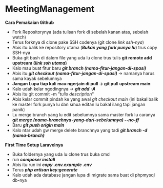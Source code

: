 # MeetingManagement

**Cara Pemakaian Github**
- Fork Repositorynya (ada tulisan fork di sebelah kanan atas, sebelah watch)
- Terus forknya di clone pake SSH codenya (git clone *link ssh-nya*)
- Abis itu balik ke repository utama (***Bukan yang fork punya lu***) trus copy SSH-nya
- Buka git bash di dalem file yang uda lu clone trus tulis **git remote add upstream (*link ssh utama*)**
- Kalo mau buat fitur baru ***git branch (nama-fitur-jangan-di-spasi)***
- Abis itu ***git checkout (nama-fitur-jangan-di-spasi)*** -> namanya harus sama kayak sebelumnya
- **Jangan Lupa tiap kali mau ngerjain di pull -> git pull upstream main**
- Kalo udah kelar ngodingnya -> ***git add -A***
- Abis itu git commit -m "*tulis description*"
- Abis kelar commit pindah ke yang awal *git checkout main* (ini bakal balik ke master fork punya lu dan smua editan lu bakal ilang tapi jangan panik)
- Lu merge branch yang lu edit sebelumnya sama master fork lu caranya ***git merge (nama-branchnya-yang-dari-sebelumnya) --no-ff***
- Baru ***git push origin main***
- Kalo ntar udah gw merge delete branchnya yang tadi ***git branch -d (nama-branch)***


**First Time Setup Laravelnya**
- Buka foldernya yang uda lu clone trus buka cmd
- run ***composer install***
- Abis itu run ini ***copy .env.example .env***
- Terus ***php artisan key:generate***
- Kalo udah ada database jangan lupa di migrate sama buat di phpmysql db-nya

